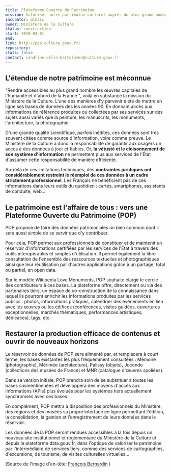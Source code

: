 ```yaml
---
title: Plateforme Ouverte du Patrimoine
mission: Valoriser notre patrimoine culturel auprès du plus grand nombre
incubator: dinsic
owner: Ministère de la Culture
status: construction
start: 2018-04-01
end:
link: http://pop.culture.gouv.fr/
repository:
stats: false
contact: sandrine.della-bartolomea@culture.gouv.fr
---
```


## L'étendue de notre patrimoine est méconnue
"Rendre accessibles au plus grand nombre les œuvres capitales de l'humanité et d'abord de la France ", voilà en substance la mission du Ministère de la Culture.
L'une des manières d'y parvenir a été de mettre en ligne ses bases de données dès les années 90. En donnant accès aux informations de référence produites ou collectées par ses services sur des sujets aussi variés que la peinture, les manuscrits, les monuments, l'architecture, la photographie.

D'une grande qualité scientifique, parfois inédites, ces données sont très souvent citées comme source d'information, voire comme preuve. Le Ministère de la Culture a donc la responsabilité de garantir aux usagers un accès à des données à jour et fiables. Or, __la vétusté et le cloisonnement de son système d'information__ ne permettent plus aux services de l'État d'assumer cette responsabilité de manière efficiente.

Au-delà de ces limitations techniques, des __contraintes juridiques ont considérablement restreint le réemploi de ces données à un cadre strictement professionnel__. Les Français ne bénéficient pas de ces informations dans leurs outils du quotidien : cartes, smartphones, assistants de conduite, web…

## Le patrimoine est l'affaire de tous : vers une Plateforme Ouverte du Patrimoine (POP)

POP propose de faire des données patrimoniales un bien commun dont il sera aussi simple de se servir que d'y contribuer.

Pour cela, POP permet aux professionnels de constituer et de maintenir un réservoir d'informations certifiées par les services de l'État à travers des outils interopérables et simples d'utilisation. Il permet également la libre consultation de l'ensemble des ressources textuelles et photographiques ainsi que leur réutilisation par d'autres applications grâce à un partage, total ou partiel, en open data.

Sur le modèle Wikipedia Love Monuments, POP souhaite élargir le cercle des contributeurs à ces bases. La plateforme offre, directement ou via des partenaires tiers, un espace de co-construction de la connaissance dans lequel ils pourront enrichir les informations produites par les services publics : photos, informations pratiques, calendrier des événements en lien avec les œuvres ou les édifices (conférences, visites guidées, ouvertures exceptionnelles, marchés thématiques, performances artistiques, dédicaces), tags, etc.

## Restaurer la production efficace de contenus et ouvrir de nouveaux horizons

Le réservoir de données de POP sera alimenté par, et remplacera à court terme, les bases existantes les plus fréquemment consultées : Mémoire (photographie), Mérimée (architecture), Palissy (objets), Joconde (collections des musées de France) et MNR (catalogue d'œuvres spoliées).

Dans sa version initiale, POP prendra soin de se substituer à toutes les bases susmentionnées et développera des moyens d'accès aux informations (APIs) plus évolués pour les systèmes tiers actuellement synchronisés avec ces bases.

En complément, POP mettra à disposition des professionnels du Ministère, des régions et des musées sa propre interface en ligne permettant l'édition, la consolidation, la gestion et l'enregistrement de leurs données dans le réservoir.

Les données de la POP seront rendues accessibles à la fois depuis un nouveau site institutionnel et réglementaire du Ministère de la Culture et depuis la plateforme data.gouv.fr, dans l'optique de valoriser le patrimoine par l'intermédiaire de services tiers, comme des services de cartographies, d'excursions, de tourisme, de visites culturelles virtuelles…

(Source de l'image d'en-tête: [François Bernardin](https://commons.wikimedia.org/wiki/File:F54-Nancy-Maison-Schott-vitraux.jpg/) )
